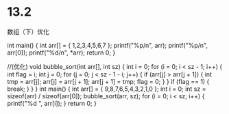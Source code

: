 # 13.2
数组（下）优化



int main()
{
	int arr[] = { 1,2,3,4,5,6,7 };
	printf("%p/n", arr);
	printf("%p/n", arr[0]);
	printf("%d/n", *arr);
	return 0;
}






//(优化)
void bubble_sort(int arr[], int sz)
{
	int i = 0;
	for (i = 0; i < sz - 1; i++)
	{
		int flag = i;
		int j = 0;
		for (j = 0; j < sz - 1 - i; j++)
		{
			if (arr[j] > arr[j + 1])
			{
				int tmp = arr[j];
				arr[j] = arr[j + 1];
				arr[j + 1] = tmp;
				flag = 0;
			}
		}
		if (flag == 1)
		{
			break;
		}
	}
}
int main()
{
	int arr[] = { 9,8,7,6,5,4,3,2,1,0 };
	int i = 0;
	int sz = sizeof(arr) / sizeof(arr[0]);
	bubble_sort(arr, sz);
	for (i = 0; i < sz; i++)
	{
		printf("%d ", arr[i]);
	}
	return 0;
}
